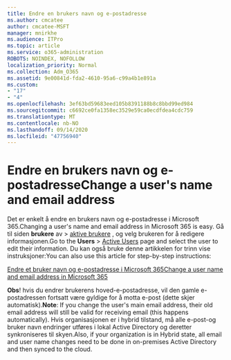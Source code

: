 ```yaml
---
title: Endre en brukers navn og e-postadresse
ms.author: cmcatee
author: cmcatee-MSFT
manager: mnirkhe
ms.audience: ITPro
ms.topic: article
ms.service: o365-administration
ROBOTS: NOINDEX, NOFOLLOW
localization_priority: Normal
ms.collection: Adm_O365
ms.assetid: 9e00841d-fda2-4610-95a6-c99a4b1e891a
ms.custom:
- "17"
- "4"
ms.openlocfilehash: 3ef63bd59683eed105b8391188b8c8bbd99ed984
ms.sourcegitcommit: c6692ce0fa1358ec3529e59ca0ecdfdea4cdc759
ms.translationtype: MT
ms.contentlocale: nb-NO
ms.lasthandoff: 09/14/2020
ms.locfileid: "47756940"
---
```

# <a name="change-a-users-name-and-email-address"></a><span data-ttu-id="2194e-102">Endre en brukers navn og e-postadresse</span><span class="sxs-lookup"><span data-stu-id="2194e-102">Change a user's name and email address</span></span>

<span data-ttu-id="2194e-103">Det er enkelt å endre en brukers navn og e-postadresse i Microsoft 365.</span><span class="sxs-lookup"><span data-stu-id="2194e-103">Changing a user's name and email address in Microsoft 365 is easy.</span></span> <span data-ttu-id="2194e-104">Gå til siden **brukere** av \> [aktive brukere](https://go.microsoft.com/fwlink/p/?linkid=834822) , og velg brukeren for å redigere informasjonen.</span><span class="sxs-lookup"><span data-stu-id="2194e-104">Go to the **Users** \> [Active Users](https://go.microsoft.com/fwlink/p/?linkid=834822) page and select the user to edit their information.</span></span> <span data-ttu-id="2194e-105">Du kan også bruke denne artikkelen for trinn vise instruksjoner:</span><span class="sxs-lookup"><span data-stu-id="2194e-105">You can also use this article for step-by-step instructions:</span></span>
  
[<span data-ttu-id="2194e-106">Endre et bruker navn og e-postadresse i Microsoft 365</span><span class="sxs-lookup"><span data-stu-id="2194e-106">Change a user name and email address in Microsoft 365</span></span>](https://docs.microsoft.com/microsoft-365/admin/add-users/change-a-user-name-and-email-address)
  
 <span data-ttu-id="2194e-107">**Obs**! hvis du endrer brukerens hoved-e-postadresse, vil den gamle e-postadressen fortsatt være gyldige for å motta e-post (dette skjer automatisk).</span><span class="sxs-lookup"><span data-stu-id="2194e-107">**Note**: If you change the user's main email address, their old email address will still be valid for receiving email (this happens automatically).</span></span> <span data-ttu-id="2194e-108">Hvis organisasjonen er i hybrid tilstand, må alle e-post-og bruker navn endringer utføres i lokal Active Directory og deretter synkroniseres til skyen.</span><span class="sxs-lookup"><span data-stu-id="2194e-108">Also, if your organization is in Hybrid state, all email and user name changes need to be done in on-premises Active Directory and then synced to the cloud.</span></span>